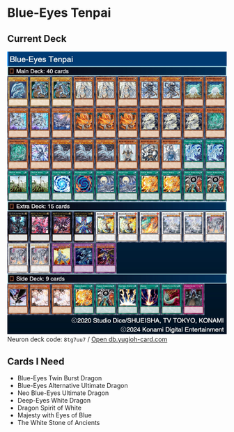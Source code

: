 # Blue-Eyes Tenpai
## Current Deck
![Deck](deck.jpeg)
Neuron deck code: `8tg7uu7` / [Open db.yugioh-card.com](http://www.db.yugioh-card.com/yugiohdb/member_deck.action?cgid=0653129282a7d699dad315a010467273&dno=1)

## Cards I Need
- Blue-Eyes Twin Burst Dragon
- Blue-Eyes Alternative Ultimate Dragon
- Neo Blue-Eyes Ultimate Dragon
- Deep-Eyes White Dragon
- Dragon Spirit of White
- Majesty with Eyes of Blue
- The White Stone of Ancients